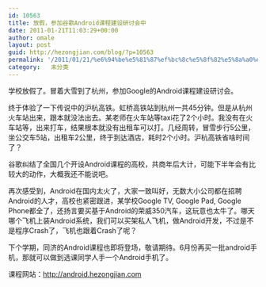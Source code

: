 ```yaml
---
id: 10563
title: 放假，参加谷歌Android课程建设研讨会中
date: 2011-01-21T11:03:29+00:00
author: omale
layout: post
guid: http://hezongjian.com/blog/?p=10563
permalink: '/2011/01/21/%e6%94%be%e5%81%87%ef%bc%8c%e5%8f%82%e5%8a%a0%e8%b0%b7%e6%ad%8candroid%e8%af%be%e7%a8%8b%e5%bb%ba%e8%ae%be%e7%a0%94%e8%ae%a8%e4%bc%9a%e4%b8%ad/'
category:   未分类  
---
```

学校放假了。冒着大雪到了杭州，参加Google的Android课程建设研讨会。

终于体验了一下传说中的沪杭高铁。虹桥高铁站到杭州一共45分钟。但是从杭州火车站出来，跟本就没法出去。某老师在火车站等taxi花了2个小时。我没有在火车站等，出来打车，结果根本就没有出租车可以打。几经周转，冒雪步行5公里，坐公交车5站，出租车2公里，终于到达酒店，耗时2个小时。沪杭高铁省啥时间了？

谷歌纠结了全国几个开设Android课程的高校，共商年后大计，可能下半年会有比较大的动作，大概我还不能说吧。

再次感受到，Android在国内太火了，大家一致叫好，无数大小公司都在招聘Android的人才，高校也紧密跟进，某学校Google TV, Google Pad, Google Phone都全了，还扬言要买基于Android的荣威350汽车，这玩意也太牛了。哪天哪个飞机上装Android系统，我们可以买架私人飞机，做Android开发，不过是不是程序Crash了，飞机也跟着Crash了呢？

下个学期，同济的Android课程也即将登场，敬请期待。6月份再买一批android手机，那就可以做到选课同学人手一个Android手机了。

课程网站：http://android.hezongjian.com